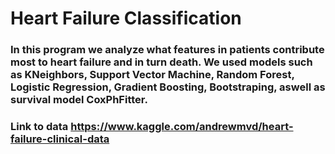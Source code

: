 # Heart Failure Classification

### In this program we analyze what features in patients contribute most to heart failure and in turn death. We used models such as KNeighbors, Support Vector Machine, Random Forest, Logistic Regression, Gradient Boosting, Bootstraping, aswell as survival model CoxPhFitter.


### Link to data https://www.kaggle.com/andrewmvd/heart-failure-clinical-data
